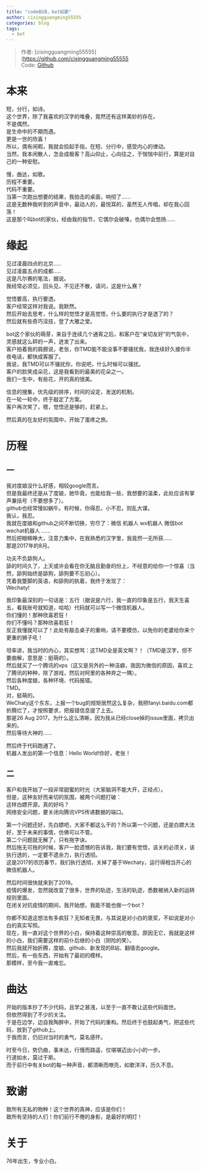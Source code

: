 ```yaml
---
title: "code如诗，bot如歌"
author: cixingguangming55555
categories: blog
tags:
  - bot
---
```


> 作者: [cixingguangming55555](https://github.com/cixingguangming55555  
> Code: [Github](https://github.com/cixingguangming55555)

  # 本来
  短，分行，如诗。  
  这个世界，除了我喜欢的汉字的堆叠，竟然还有这样美妙的存在。  
  不是偶然。  
  是生命中的不期而遇。  
  更是一世的欣喜！  
  所以，偶有闲暇，我就会拾起手指，在短、分行中，感受内心的律动。  
  当然，我本闲散人，怎会成极客？高山仰止，心向往之，于惴惴中前行，算是对自己的一种安慰。  
  
  慢，曲达，如歌。  
  历程不重要。  
  代码不重要。  
  当第一次跑出想要的结果，我拍击的桌面，响彻了......  
  这是无数种我听到的声音中，最动人的，最悦耳的，虽然无人传唱，却在我心回荡！  
  这是那个叫bot的家伙，经由我的指节，它偶尔会破嗓，也偶尔会悠扬......  
  
  # 缘起
  见过凌晨四点的北京.....  
  见过凌晨五点的成都.....    
  这是凡尔赛的笔法，据说。  
  我经常必须见，回头见，不见还不散，请问，这是什么赛？   
  
  觉悟要高，执行要透。  
  客户经常这样对我说。我默然。  
  然后开始去思考，什么样的觉悟才是高觉悟，什么要的执行才是透了的？  
  然后就有些奇巧淫技，登了大雅之堂。  
  
  bot这个家伙的萌芽，来自于连续几个通宵之后，和客户在“亲切友好”的气氛中，灵感就这么砰的一声，迸发了出来。  
  客户拍着我的肩膀说，老张，你TMD能不能没事不要骚扰我，我连续好久接你半夜电话，都快成客服了。  
  我说，我TMD可以不骚扰你，你说吧，什么时候可以骚扰。  
  客户的脸笑成朵花，这是我看到的最美的花朵之一。  
  我们一生中，有些花，开的真的很美。  
  
  信息的搜集，优先级的排序，时间的设定，发送的机制。  
  在一轮一轮中，终于敲定了方案。  
  客户再次笑了，嗯，觉悟还是够的，赶紧上。  
  
  然后真的在友好的氛围中，开始了蛋疼之旅。  

  # 历程
  ## 一
  我对度娘没什么好感，相较google而言。  
  但是我最终还是从了度娘，她毕竟，也能给我一些，我想要的温柔，此处应该有掌声兼括号（不要想多了）。   
  github也经常慢如蜗牛。有时候，你得忍，小不忍，则乱大谋。   
  我认，我忍。  
  我就在度娘和github之间不断切换，穷尽了：微信 机器人 wx机器人 微信bot wechat机器人 ......   
  然后把眼睛睁大，注意力集中，在我熟悉的汉字里，我竟然一无所获......  
  那是2017年的8月。  
  
  功夫不负舔狗人。  
  舔的时间久了，上天或许会看在你无脑且勤奋的份上，不经意的给你一个惊喜（当然，舔狗始终是舔狗，舔狗要不忘初心）。  
  凭着我蹩脚的英语，和舔狗的执着，我终于发现了：  
  Wechaty!  
  
  我印象最深刻的一句话是：五行（据说是六行，我一直的印象是五行，我天生喜五，看我账号就知道，哈哈）代码就可以写一个微信机器人。  
  你们懂的！那种欣喜若狂！   
  你们不懂吗？那种欣喜若狂！   
  反正我懂就可以了！此处有敲击桌子的重响，请不要模仿，以免你的老婆给你来个更重的狮子吼！   
  
  坦率讲，我当时的内心，其实想骂：这TMD全是英文啊？！（TMD是汉字，但不要曲解，意思是：挺萌的）。   
  然后就买了一个腾讯的vps（这又是另外的一种洁癖，我因为微信的原因，喜欢上了腾讯的种种，除了游戏，然后对阿里的各种弃之一隅）。  
  然后各种度娘，各种环境、代码报错。  
  TMD。  
  对，挺萌的。  
  WeChaty这个东东，上报一个bug的规矩居然这么复杂，我把fanyi.baidu.com都折腾烂了，才按照要求，把报错信息提了上去。  
  那是26 Aug 2017，为什么这么清晰，因为我从已经close掉的issue里面，拷贝出来的。   
  然后等待大神的......  
  
  然后终于代码跑通了。  
  机器人发出的第一个信息：Hello World!你好，老张！  
  
## 二
  客户和我开始了一段非常甜蜜的时光（大家脑洞不能大开，正经点）。    
  但是，这种友好而亲切的氛围，被两个问题打破：  
  这样白嫖开源，真的好吗？  
  网络安全问题，要关闭向腾讯VPS传递数据的端口。  
  
  第一个问题还好，先白嫖吧，大家不都这么干的？所以第一个问题，还是白嫖大法好，至于未来的事情，仿佛可以不管。    
  第二个问题就无解了，只有拖字诀。  
  然后拖无可拖的时候，客户一脸遗憾的告诉我，我们要有觉悟，该关的必须关，该执行透的，一定要不遗余力，执行透彻。  
  这是2017的农历春节，我们执行透彻，关掉了基于Wechaty，运行得相当开心的微信机器人。  
  
  然后时间很快就来到了2019。   
  疫情的爆发，忽然就改变了很多，世界的轨迹，生活的轨迹，悉数被纳入新的运转规则里面。  
  在闭关对抗疫情的期间，我开始想，我能不能也做一个bot？  
  
  你都不知道这想法有多疯狂？无知者无畏，与其说是对小白的褒奖，不如说是对小白的真实写照。  
  现在，我一直对这个世界的小白，保持着这种崇高的敬意。原因无它，我就是这样的小白，我们需要这样的前仆后继的小白（阴险的笑）。  
  然后我就开始折腾，度娘、github、新发现的B站、翻墙去google。  
  然后，有一些东西，开始有了最初的模样。   
  那模样，至今我一直难忘。  
  
  # 曲达  
  开始的版本抄了不少代码，且学之甚浅，以至于一直不敢让这些代码面世。  
  但依然得到了不少的关注。    
  于是在边学，边自我陶醉中，开始了代码的重构。然后终于也鼓起勇气，把这些代码，放到了github上。  
  于我而言，仍旧对当时的勇气，莫名感怀。  
  
  时至今日，势仍曲，事未达，行慢而路遥，仅堪堪迈出小小的一步。  
  行道如水，莫过于斯。  
  而于前行中有关bot的每一种声音，都清晰而嘹亮，如歌洋洋，历久不息。  
  
  # 致谢
 
  致所有无私的物种！这个世界的真神，应该是你们！  
  致所有坚持的人们！你们前行不倦的身影，是最好的明灯！
  
  # 关于
  76年出生，专业小白。
  
